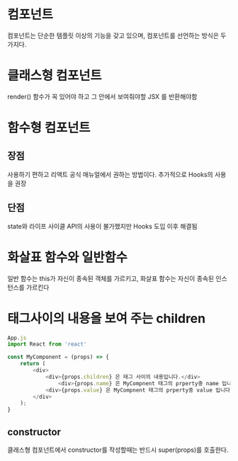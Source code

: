 # 컴포넌트

컴포넌트는 단순한 템플릿 이상의 기능을 갖고 있으며, 컴포넌트를 선언하는 방식은 두가지다.

# 클래스형 컴포넌트

render() 함수가 꼭 있어야 하고 그 안에서 보여줘야할 JSX 를 반환해야함

# 함수형 컴포넌트

## 장점

사용하기 편하고 리액트 공식 매뉴얼에서 권하는 방법이다. 추가적으로 Hooks의 사용을 권장

## 단점

state와 라이프 사이클 API의 사용이 불가했지만 Hooks 도입 이후 해결됨

# 화살표 함수와 일반함수

일반 함수는 this가 자신이 종속된 객체를 가르키고, 화살표 함수는 자신이 종속된 인스턴스를 가르킨다

# 태그사이의 내용을 보여 주는 children

```javascript
App.js
import React from 'react'

const MyComponent = (props) => {
    return (
        <div>
            <div>{props.children} 은 태그 사이의 내용입니다.</div>
		        <div>{props.name} 은 MyCompnent 태그의 prperty중 name 입니다.</div>
            <div>{props.value} 은 MyCompnent 태그의 prperty중 value 입니다.</div>
        </div>
    );
}
```

## constructor

클래스형 컴포넌트에서 constructor를 작성할때는 반드시 super(props)를 호출한다.